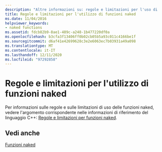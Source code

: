 ```yaml
---
description: "Altre informazioni su: regole e limitazioni per l'uso di funzioni naked"
title: Regole e limitazioni per l'utilizzo di funzioni naked
ms.date: 11/04/2016
helpviewer_keywords:
- naked functions
ms.assetid: fdcb82b9-8ae1-489c-a248-1b477220df0a
ms.openlocfilehash: b3cfa3f13406ff0b02cb05b5a93c011c4166be1f
ms.sourcegitcommit: d6af41e42699628c3e2e6063ec7b03931a49a098
ms.translationtype: MT
ms.contentlocale: it-IT
ms.lasthandoff: 12/11/2020
ms.locfileid: "97292858"
---
```

# <a name="rules-and-limitations-for-using-naked-functions"></a>Regole e limitazioni per l'utilizzo di funzioni naked

Per informazioni sulle regole e sulle limitazioni di uso delle funzioni naked, vedere l'argomento corrispondente nelle informazioni di riferimento del linguaggio C++: [Regole e limitazioni per funzioni naked](../cpp/rules-and-limitations-for-naked-functions.md).

## <a name="see-also"></a>Vedi anche

[Funzioni naked](../c-language/naked-functions.md)
